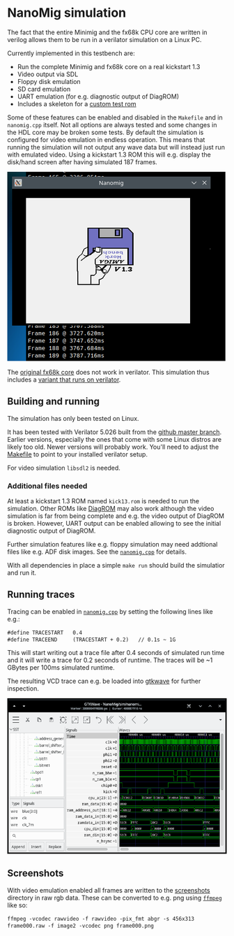 # NanoMig simulation

The fact that the entire Minimig and the fx68k CPU core are written in
verilog allows them to be run in a verilator simulation on a Linux PC.

Currently implemented in this testbench are:

 - Run the complete Minimig and fx68k core on a real kickstart 1.3
 - Video output via SDL
 - Floppy disk emulation
 - SD card emulation
 - UART emulation (for e.g. diagnostic output of DiagROM)
 - Includes a skeleton for a [custom test rom](test_rom)

Some of these features can be enabled and disabled in the ```Makefile```
and in ```nanomig.cpp``` itself. Not all options are always tested and
some changes in the HDL core may be broken some tests. By default
the simulation is configured for video emulation in endless
operation. This means that running the simulation will not output
any wave data but will instead just run with emulated video. Using
a kickstart 1.3 ROM this will e.g. display the disk/hand screen after
having simulated 187 frames.

![NanoMig simulation](nanomig_sim.png)

The [original fx68k core](https://github.com/ijor/fx68k) does not
work in verilator. This simulation thus includes a [variant
that runs on verilator](https://github.com/emoon/fx68x_verilator).

## Building and running

The simulation has only been tested on Linux.

It has been tested with Verilator 5.026 built from the [github master
branch](https://github.com/verilator/verilator). Earlier versions,
especially the ones that come with some Linux distros are likely too
old. Newer versions will probably work. You'll need to adjust the
[Makefile](Makefile#L27) to point to your installed verilator setup.

For video simulation ```libsdl2``` is needed.

### Additional files needed

At least a kickstart 1.3 ROM named ```kick13.rom``` is needed to run
the simulation. Other ROMs like
[DiagROM](https://github.com/ChuckyGang/DiagROM) may also work
although the video simulation is far from being complete and e.g. the
video output of DiagROM is broken. However, UART output can be enabled
allowing to see the initial diagnostic output of DiagROM.

Further simulation features like e.g. floppy simulation may
need addtional files like e.g. ADF disk images. See the
[```nanomig.cpp```](nanomig.cpp) for details.

With all dependencies in place a simple ```make run``` should build
the simulatior and run it.

## Running traces

Tracing can be enabled in [```nanomig.cpp```](nanomig.cpp#L53) by
setting the following lines like e.g.:

```
#define TRACESTART   0.4
#define TRACEEND     (TRACESTART + 0.2)   // 0.1s ~ 1G
```

This will start writing out a trace file after 0.4 seconds of simulated run
time and it will write a trace for 0.2 seconds of runtime. The traces
will be ~1 GBytes per 100ms simulated runtime.

The resulting VCD trace can e.g. be loaded into
[gtkwave](https://gtkwave.sourceforge.net/) for further inspection.

![NanoMig trace in gtkwave](nanomig_wave.png)

## Screenshots

With video emulation enabled all frames are written to the
[screenshots](screenshots) directory in raw rgb data. These can be
converted to e.g. png using [```ffmpeg```](https://www.ffmpeg.org/) like so:

```
ffmpeg -vcodec rawvideo -f rawvideo -pix_fmt abgr -s 456x313 frame000.raw -f image2 -vcodec png frame000.png
```

